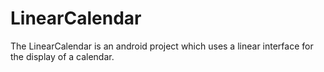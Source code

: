 LinearCalendar
==============

The LinearCalendar is an android project which uses a linear interface for the display of a calendar. 
